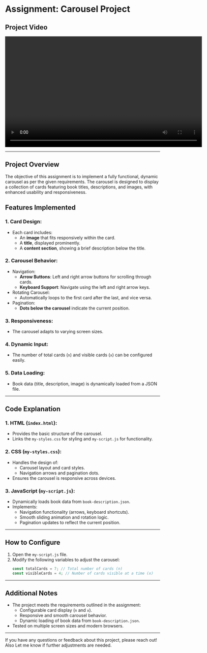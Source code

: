 # Assignment: Carousel Project

## Project Video
<video controls width="640" height="360">
  <source src="photos/Carsoul.mp4" type="video/mp4">
  Your browser does not support the video tag.
</video>

---
## Project Overview
The objective of this assignment is to implement a fully functional, dynamic carousel as per the given requirements. The carousel is designed to display a collection of cards featuring book titles, descriptions, and images, with enhanced usability and responsiveness.



## Features Implemented
### 1. **Card Design**:
- Each card includes:
  - An **image** that fits responsively within the card.
  - A **title**, displayed prominently.
  - A **content section**, showing a brief description below the title.

### 2. **Carousel Behavior**:
- Navigation:
  - **Arrow Buttons**: Left and right arrow buttons for scrolling through cards.
  - **Keyboard Support**: Navigate using the left and right arrow keys.
- Rotating Carousel:
  - Automatically loops to the first card after the last, and vice versa.
- Pagination:
  - **Dots below the carousel** indicate the current position.

### 3. **Responsiveness**:
- The carousel adapts to varying screen sizes.

### 4. **Dynamic Input**:
- The number of total cards (`n`) and visible cards (`x`) can be configured easily.

### 5. **Data Loading**:
- Book data (title, description, image) is dynamically loaded from a JSON file.

---

## Code Explanation
### 1. **HTML (`index.html`)**:
- Provides the basic structure of the carousel.
- Links the `my-styles.css` for styling and `my-script.js` for functionality.

### 2. **CSS (`my-styles.css`)**:
- Handles the design of:
  - Carousel layout and card styles.
  - Navigation arrows and pagination dots.
- Ensures the carousel is responsive across devices.

### 3. **JavaScript (`my-script.js`)**:
- Dynamically loads book data from `book-description.json`.
- Implements:
  - Navigation functionality (arrows, keyboard shortcuts).
  - Smooth sliding animation and rotation logic.
  - Pagination updates to reflect the current position.

---

## How to Configure
1. Open the `my-script.js` file.
2. Modify the following variables to adjust the carousel:
   ```javascript
   const totalCards = 7; // Total number of cards (n)
   const visibleCards = 4; // Number of cards visible at a time (x)
   ```

---


## Additional Notes
- The project meets the requirements outlined in the assignment:
  - Configurable card display (`n` and `x`).
  - Responsive and smooth carousel behavior.
  - Dynamic loading of book data from `book-description.json`.
- Tested on multiple screen sizes and modern browsers.

---

If you have any questions or feedback about this project, please reach out! Also 
Let me know if further adjustments are needed.

